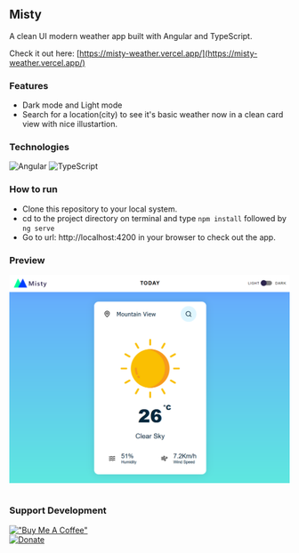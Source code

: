 ## Misty

A clean UI modern weather app built with Angular and TypeScript.

Check it out here: [https://misty-weather.vercel.app/](https://misty-weather.vercel.app/)

### Features

- Dark mode and Light mode
- Search for a location(city) to see it's basic weather now in a clean card view with nice illustartion.

### Technologies

![Angular](https://img.shields.io/badge/Angular-DD0031?style=for-the-badge&logo=angular&logoColor=white)
![TypeScript](https://img.shields.io/badge/TypeScript-007ACC?style=for-the-badge&logo=typescript&logoColor=white)

### How to run

- Clone this repository to your local system.
- cd to the project directory on terminal and type `npm install` followed by `ng serve`
- Go to url: http://localhost:4200 in your browser to check out the app.

### Preview

<img src="Screenshot.png" align="center"><br><br>

### Support Development

[!["Buy Me A Coffee"](https://www.buymeacoffee.com/assets/img/custom_images/orange_img.png)](https://www.buymeacoffee.com/sdnitrogen) <br>
[![Donate](https://img.shields.io/badge/Donate-Paypal-blue?style=for-the-badge)](https://www.paypal.me/sdnitrogen)
